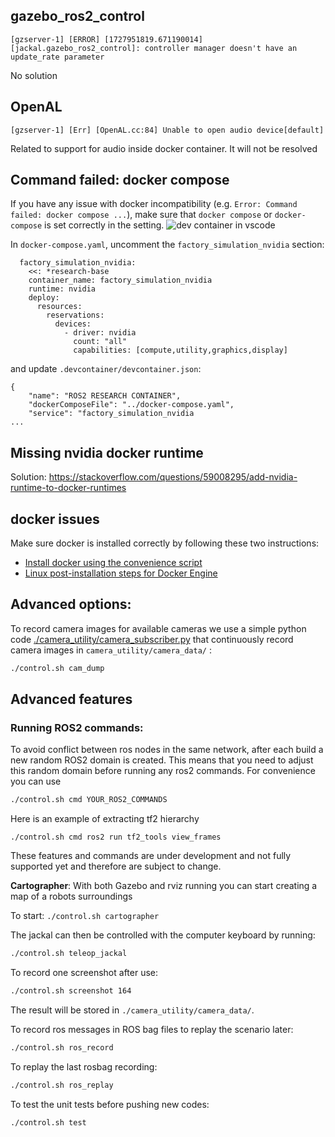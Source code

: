 ## gazebo_ros2_control

```
[gzserver-1] [ERROR] [1727951819.671190014] [jackal.gazebo_ros2_control]: controller manager doesn't have an update_rate parameter
```

No solution

## OpenAL

```
[gzserver-1] [Err] [OpenAL.cc:84] Unable to open audio device[default]
```

Related to support for audio inside docker container. It will not be resolved

## Command failed: docker compose

If you have any issue with docker incompatibility (e.g. `Error: Command failed: docker compose ...`), make sure that `docker compose` or `docker-compose` is set correctly in the setting.
![dev container in vscode](resources/dev-container-config.png)

In `docker-compose.yaml`, uncomment the `factory_simulation_nvidia` section:

```
  factory_simulation_nvidia:
    <<: *research-base
    container_name: factory_simulation_nvidia
    runtime: nvidia
    deploy:
      resources:
        reservations:
          devices:
            - driver: nvidia
              count: "all"
              capabilities: [compute,utility,graphics,display]
```

and update `.devcontainer/devcontainer.json`:

```
{
    "name": "ROS2 RESEARCH CONTAINER",
    "dockerComposeFile": "../docker-compose.yaml",
    "service": "factory_simulation_nvidia
...
```

## Missing nvidia docker runtime

Solution: https://stackoverflow.com/questions/59008295/add-nvidia-runtime-to-docker-runtimes

## docker issues

Make sure docker is installed correctly by following these two instructions:

- [Install docker using the convenience script](https://docs.docker.com/engine/install/ubuntu/#install-using-the-convenience-script)
- [Linux post-installation steps for Docker Engine](https://docs.docker.com/engine/install/linux-postinstall/)

## Advanced options:

To record camera images for available cameras we use a simple python code [./camera_utility/camera_subscriber.py](./camera_utility/camera_subscriber.py) that continuously record camera images in `camera_utility/camera_data/` :

```bash
./control.sh cam_dump
```

## Advanced features

### Running ROS2 commands:

To avoid conflict between ros nodes in the same network, after each build a new random ROS2 domain is created. This means that you need to adjust this random domain before running any ros2 commands. For convenience you can use

```bash
./control.sh cmd YOUR_ROS2_COMMANDS
```

Here is an example of extracting tf2 hierarchy

```
./control.sh cmd ros2 run tf2_tools view_frames
```

These features and commands are under development and not fully supported yet and therefore are subject to change.

**Cartographer**: With both Gazebo and rviz running you can start creating a map of a robots surroundings

To start: `./control.sh cartographer`

The jackal can then be controlled with the computer keyboard by running:

```bash
./control.sh teleop_jackal
```

To record one screenshot after use:

```bash
./control.sh screenshot 164
```

The result will be stored in `./camera_utility/camera_data/`.

To record ros messages in ROS bag files to replay the scenario later:

```bash
./control.sh ros_record
```

To replay the last rosbag recording:

```bash
./control.sh ros_replay
```

To test the unit tests before pushing new codes:

```bash
./control.sh test
```
